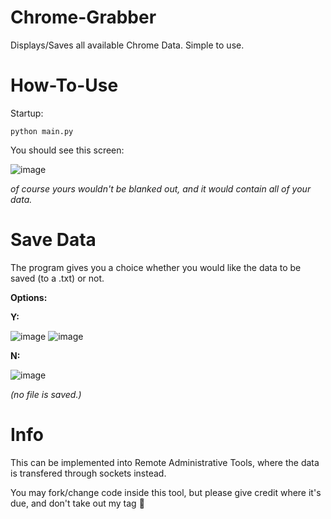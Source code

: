 # Chrome-Grabber
Displays/Saves all available Chrome Data. Simple to use.

# How-To-Use
Startup:

    python main.py
    
You should see this screen:

![image](https://user-images.githubusercontent.com/75194878/113512731-e5830c00-955d-11eb-9aa3-02357c69e5df.png)

*of course yours wouldn't be blanked out, and it would contain all of your data.*

# Save Data
The program gives you a choice whether you would like the data to be saved (to a .txt) or not.

**Options:**

**Y:**

![image](https://user-images.githubusercontent.com/75194878/113512776-15321400-955e-11eb-98a0-456e45183661.png)
![image](https://user-images.githubusercontent.com/75194878/113512832-67733500-955e-11eb-980d-81bb10ca7a12.png)

**N:**

![image](https://user-images.githubusercontent.com/75194878/113512786-20853f80-955e-11eb-9460-e006cf55472e.png)

*(no file is saved.)*

# Info
This can be implemented into Remote Administrative Tools, where the data is transfered through sockets instead.

You may fork/change code inside this tool, but please give credit where it's due, and don't take out my tag 🤙

